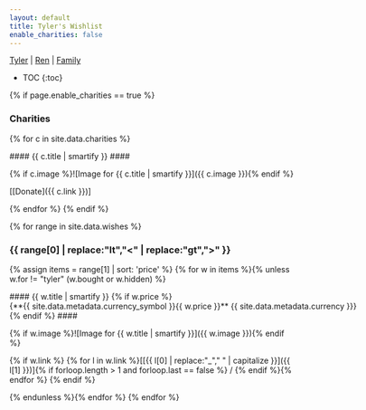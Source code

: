 ```yaml
---
layout: default
title: Tyler's Wishlist
enable_charities: false
---
```


<div class="center">
<a href="https://wish.tylerc.me/tyler">Tyler</a> | <a href="https://wish.tylerc.me/ren">Ren</a> | <a href="https://wish.tylerc.me/family">Family</a>
</div>

* TOC
{:toc}

{% if page.enable_charities == true %}
### Charities ###
{% for c in site.data.charities %}

<div class="tile" markdown="1">
#### {{ c.title | smartify }} ####

{% if c.image %}![Image for {{ c.title | smartify }}]({{ c.image }}){% endif %}

<span>[[Donate]({{ c.link }})]</span>
</div>
{% endfor %}
{% endif %}

{% for range in site.data.wishes %}
### {{ range[0] | replace:"lt","<" | replace:"gt",">" }} ###

{% assign items = range[1] | sort: 'price' %}
{% for w in items %}{% unless w.for != "tyler" (w.bought or w.hidden) %}

<div class="tile" markdown="1">
#### {{ w.title | smartify }} {% if w.price %}<span style="white-space:nowrap">{**{{ site.data.metadata.currency_symbol }}{{ w.price }}** {{ site.data.metadata.currency }}}</span>{% endif %} ####

{% if w.image %}![Image for {{ w.title | smartify }}]({{ w.image }}){% endif %}

{% if w.link %}
<span>{% for l in w.link %}[[{{ l[0] | replace:"_"," " | capitalize }}]({{ l[1] }})]{% if forloop.length > 1 and forloop.last == false %} / {% endif %}{% endfor %}</span>
{% endif %}
</div>
{% endunless %}{% endfor %}
{% endfor %}

